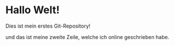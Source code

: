 # Hallo Welt!

Dies ist mein erstes Git-Repository!

und das ist meine zweite Zeile, welche ich online geschrieben habe.
